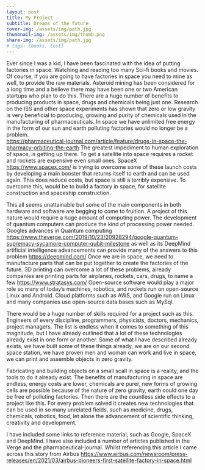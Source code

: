 ```yaml
---
layout: post
title: My Project
subtitle: Dreams of the future
cover-img: /assets/img/path.jpg
thumbnail-img: /assets/img/thumb.png
share-img: /assets/img/path.jpg
# tags: [books, test]
---
```


Ever since I was a kid, I have been fascinated with the idea of putting factories in space. Watching and reading too many Sci-fi books and movies. Of course, if you are going to have factories in space you need to mine as well, to provide the raw materials. Asteroid mining has been considered for a long time and a believe there may have been one or two American startups who plan to do this. There are a huge number of benefits to producing products in space, drugs and chemicals being just one. Research on the ISS and other space experiments has shown that zero or low gravity is very beneficial to producing, growing and purity of chemicals used in the manufacturing of pharmaceuticals. In space we have unlimited free energy in the form of our sun and earth polluting factories would no longer be a problem.  
https://pharmaceutical-journal.com/article/feature/drugs-in-space-the-pharmacy-orbiting-the-earth 
The greatest impediment to human exploration of space, is getting up there. To get a satellite into space requires a rocket and rockets are expensive even small ones. SpaceX https://www.spacex.com/ is trying to overcome some of these launch costs by developing a main booster that returns itself to earth and can be used again. This does reduce costs, but space is still a terribly expensive. To overcome this, would be to build a factory in space, for satellite construction and spaceship construction. 
 
This all seems unattainable but some of the main components in both hardware and software are begging to come to fruition. A project of this nature would require a huge amount of computing power. The development of quantum computers can produce the kind of processing power needed. Googles advances in Quantum computing https://www.theverge.com/2019/10/23/20928294/google-quantum-supremacy-sycamore-computer-qubit-milestone as well as its DeepMind artificial intelligence advancements can provide many of the answers to this problem https://deepmind.com/ 
Once we are in space, we need to manufacture parts that can be put together to create the factories of the future. 3D printing can overcome a lot of these problems, already companies are printing parts for airplanes, rockets, cars, drugs, to name a few https://www.stratasys.com/ 
Open-source software would play a major role so many of today’s machines, robotics, and rockets run on open-source Linux and Android. Cloud platforms such as AWS, and Google run on Linux and many companies use open-source data bases such as MySql.  
 
There would be a huge number of skills required for a project such as this. Engineers of every discipline, programmers, physicists, doctors, mechanics, project managers. 
The list is endless when it comes to something of this magnitude, but I have already outlined that a lot of these technologies already exist in one form or another. 
Some of what I have described already exists, we have built some of these things already, we are on our second space station, we have proven men and woman can work and live in space, we can print and assemble objects in zero gravity. 
 
Fabricating and building objects on a small scall in space is a reality, and the tools to do it already exist. The benefits of manufacturing in space are endless, energy costs are lower, chemicals are purer, new forms of growing cells are possible because of the nature of zero gravity, earth could one day be free of polluting factories. 
Then there are the countless side effects to a project like this. For every problem solved it creates new technologies that can be used in so many unrelated fields, such as medicine, drugs, chemicals, robotics, food, let alone the advancement of scientific thinking, creativity and development.   
 
I have included some links to reference material, such as Google, SpaceX and DeepMind. I have also included a number of articles published in the Verge and the pharmaceutical-journal. 
Whilst referencing this article I came across this story from Airbus https://www.airbus.com/newsroom/press-releases/en/2021/03/airbus-pioneers-first-satellite-factory-in-space.html
